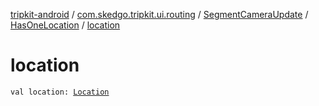 [tripkit-android](../../../index.md) / [com.skedgo.tripkit.ui.routing](../../index.md) / [SegmentCameraUpdate](../index.md) / [HasOneLocation](index.md) / [location](./location.md)

# location

`val location: `[`Location`](../../../com.skedgo.android.common.model/-location/index.md)